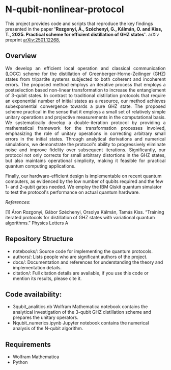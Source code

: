 # N-qubit-nonlinear-protocol

This project provides code and scripts that reproduce the key findings presented in the paper **'Rozgonyi, Á., Széchenyi, G., Kálmán, O. and Kiss, T., 2025. Practical scheme for efficient distillation of GHZ states'**. arXiv preprint  [arXiv:2501.12268.](https://doi.org/10.48550/arXiv.2501.12268)


## Overview

<p align="justify">
We develop an efficient local operation and classical communication (LOCC) scheme for the distillation of Greenberger-Horne-Zeilinger (GHZ) states from tripartite systems subjected to both coherent and incoherent errors. The proposed method employs an iterative process that employs a postselection based non-linear transformation to increase the entanglement of 3-qubit states. In contrast to traditional distillation protocols that require an exponential number of initial states as a resource, our method achieves subexponential convergence towards a pure GHZ state. The proposed scheme practical in the sense that it employs a small set of relatively simple unitary operations and projective measurements in the computational basis.
We systematically develop a double-iteration protocol by providing a mathematical framework for the transformation processes involved, emphasizing the role of unitary operations in correcting arbitrary small errors in the initial states. Through analytical derivations and numerical simulations, we demonstrate the protocol's ability to progressively eliminate noise and improve fidelity over subsequent iterations.
Significantly, our protocol not only corrects for small arbitrary distortions in the GHZ states, but also maintains operational simplicity, making it feasible for practical quantum computing applications. 
  
Finally, our hardware-efficient design is implementable on recent quantum computers, as evidenced by the low number of qubits required and the few 1- and 2-qubit gates needed. We employ the IBM Qiskit quantum simulator to test the protocol's performance on actual quantum hardware.
</p>

*References*:

[1] Áron Rozgonyi, Gábor Széchenyi, Orsolya Kálmán, Tamás Kiss. “Training iterated protocols for distillation of GHZ states with variational quantum algorithms.” Physics Letters A


## Repository Structure

* notebooks/: Source code for implementing the quantum protocols.
* authors/: Lists people who are significant authors of the project.
* docs/: Documentation and references for understanding the theory and implementation details.
* citation/: Full citation details are available, if you use this code or mention its results, please cite it.

## Code availability:
* 3qubit_analitics.nb Wolfram Mathematica notebook contains the analytical investigation of the 3-qubit GHZ distillation scheme and prepares the unitary operators.
* Nqubit_numerics.ipynb Jupyter notebook contains the numerical analysis of the N-qubit algorithm.

## Requirements

* Wolfram Mathematica
* Python
